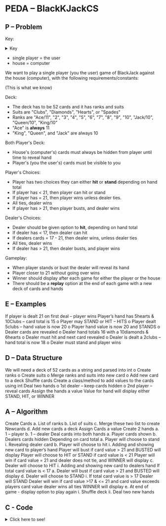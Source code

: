 # PEDA – BlackKJackCS

## P – Problem

Key:

<details>
<summary>Key</summary>
single player = the user <br/><br/>
house = computer
</details>    


* single player = the user
* house = computer

We want to play a single player (you the user) game of BlackJack against the house (computer), with the following requirements/constants:

(This is what we know)

Deck:

* The deck has to be 52 cards and it has ranks and suits
* Suits are "Clubs", "Diamonds", "Hearts", or "Spades"
* Ranks are "Ace/11", "2", "3", "4", "5", "6", "7", "8", "9", "10", "Jack/10", "Queen/10", "King/10"
* "Ace" is **always** 11
* "King", "Queen", and "Jack"  are always 10

Both Player's Deck:
* House's (computer's) cards must always be hidden from player until time to reveal hand
* Player's (you the user's) cards must be visible to you

Player's Choices:
* Player has two choices they can either **hit** or **stand** depending on hand total
* If player has < 21, then player can hit or stand 
* If player has = 21, then player wins unless dealer ties. 
* All ties, dealer wins
* If player has > 21, then player busts, and dealer wins

Dealer's Choices:
* Dealer should be given option to **hit**, depending on hand total
* If dealer has < 17, then dealer can hit
* If dealers cards = 17 - 21, then dealer wins, unless dealer ties
* All ties, dealer wins
* If dealer has > 21, then dealer busts, and player wins

Gameplay:
* When player stands or bust the dealer will reveal its hand
* Player closer to 21 without going over wins
* Winner should display after each game for either the player or the house
* There should be a **replay** option  at the end of each game with a new deck of cards and hands

## E – Examples

If player is dealt 21 on first deal – player wins
Player’s hand has 5hearts & 10Clubs – card total is 15 o Player may STAND or HIT – HITS o Player dealt 5clubs – hand value is now 20 o Player hand value is now 20 and STANDS o Dealer cards are revealed o Dealer hand totals 16 with a 10diamonds & 6hearts o Dealer must hit and next card revealed o Dealer is dealt a 2clubs – hand total is now 18 o Dealer must stand and player wins

## D – Data Structure

We will need a deck of 52 cards as a string and parsed into int o Create ranks o Create suits o Merge ranks and suits into new card o Add new card to a deck
Shuffle cards
Create a class/method to add values to the cards using int
Deal two hands o 1st dealer – keep cards hidden o 2nd player – reveal cards
Assign the hands a value
Value for hand will display either STAND, HIT, or WINNER

## A – Algorithm

Create Cards a. List of ranks b. List of suits c. Merge these two list to create Newcards d. Add new cards a deck
Assign Cards a value
Create 2 hands a. 1 – player b. 1 – dealer
Deal cards into both hands a. Player cards shown b. Dealers cards hidden
Depending on card total a. Player will choose to stand i. Revealing dealer card b. Player will choose to hit i. Adding and showing new card to player’s hand
Player will bust if card value > 21 and BUSTED will display
Player will choose to HIT or STAND if card value is < 21
Player will win if card value = 21 and dealer does not tie, and WINNER will display c. Dealer will choose to HIT i. Adding and showing new card to dealers hand
If total card value is < 17 a. Dealer will bust if card value > 21 and BUSTED will display d. Dealer will choose to STAND i. If total card value is > 17 Dealer will STAND
Dealer will win if card value >17 & <= 21 and card value exceeds players card value
dealer wins all ties
WINNER will display e. At end of game - display option to play again i. Shuffle deck ii. Deal two new hands

## C - Code

<details>
<summary>Click here to see!</summary>
Not yet no sneak peeks for you!
</details>    